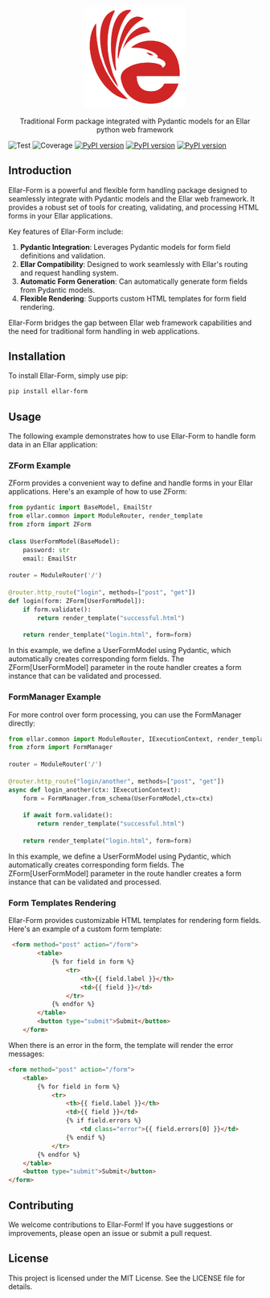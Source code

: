 <p align="center">
  <a href="#" target="blank"><img src="docs/img/EllarLogoIconOnly.png" width="200" alt="Ellar Logo" /></a>
</p>

<p align="center">Traditional Form package integrated with Pydantic models for an Ellar python web framework</p>

![Test](https://github.com/python-ellar/ellar-form/actions/workflows/test_full.yml/badge.svg)
![Coverage](https://img.shields.io/codecov/c/github/python-ellar/ellar-form)
[![PyPI version](https://badge.fury.io/py/ellar-form.svg)](https://badge.fury.io/py/ellar-form)
[![PyPI version](https://img.shields.io/pypi/v/ellar-form.svg)](https://pypi.python.org/pypi/ellar-form)
[![PyPI version](https://img.shields.io/pypi/pyversions/ellar-form.svg)](https://pypi.python.org/pypi/ellar-form)


## Introduction

Ellar-Form is a powerful and flexible form handling package designed to seamlessly integrate with Pydantic models and the Ellar web framework. It provides a robust set of tools for creating, validating, and processing HTML forms in your Ellar applications.

Key features of Ellar-Form include:
1. **Pydantic Integration**: Leverages Pydantic models for form field definitions and validation.
2. **Ellar Compatibility**: Designed to work seamlessly with Ellar's routing and request handling system.
3. **Automatic Form Generation**: Can automatically generate form fields from Pydantic models.
4. **Flexible Rendering**: Supports custom HTML templates for form field rendering.

Ellar-Form bridges the gap between Ellar web framework capabilities 
and the need for traditional form handling in web applications.

## Installation
To install Ellar-Form, simply use pip:

```bash
pip install ellar-form
```

## Usage
The following example demonstrates how to use Ellar-Form to handle form data in an Ellar application:
### ZForm Example
ZForm provides a convenient way to define and handle forms in your Ellar applications. Here's an example of how to use ZForm:

```python
from pydantic import BaseModel, EmailStr
from ellar.common import ModuleRouter, render_template
from zform import ZForm

class UserFormModel(BaseModel):
    password: str
    email: EmailStr

router = ModuleRouter('/')

@router.http_route("login", methods=["post", "get"])
def login(form: ZForm[UserFormModel]):
    if form.validate():
        return render_template("successful.html")

    return render_template("login.html", form=form)
```

In this example, we define a UserFormModel using Pydantic, which automatically creates corresponding form fields. The ZForm[UserFormModel] parameter in the route handler creates a form instance that can be validated and processed.

### FormManager Example
For more control over form processing, you can use the FormManager directly:

```python
from ellar.common import ModuleRouter, IExecutionContext, render_template
from zform import FormManager

router = ModuleRouter('/')

@router.http_route("login/another", methods=["post", "get"])
async def login_another(ctx: IExecutionContext):
    form = FormManager.from_schema(UserFormModel,ctx=ctx)
    
    if await form.validate():
        return render_template("successful.html")

    return render_template("login.html", form=form)
```

In this example, we define a UserFormModel using Pydantic, which automatically creates corresponding form fields. The ZForm[UserFormModel] parameter in the route handler creates a form instance that can be validated and processed.

### Form Templates Rendering
Ellar-Form provides customizable HTML templates for rendering form fields. Here's an example of a custom form template:

```html
 <form method="post" action="/form">
        <table>
            {% for field in form %}
                <tr>
                    <th>{{ field.label }}</th>
                    <td>{{ field }}</td>
                </tr>
            {% endfor %}
        </table>
        <button type="submit">Submit</button>
    </form>
```

When there is an error in the form, the template will render the error messages:

```html
<form method="post" action="/form">
    <table>
        {% for field in form %}
            <tr>
                <th>{{ field.label }}</th>
                <td>{{ field }}</td>
                {% if field.errors %}
                    <td class="error">{{ field.errors[0] }}</td>
                {% endif %}
            </tr>
        {% endfor %}
    </table>
    <button type="submit">Submit</button>
</form>
```

## Contributing
We welcome contributions to Ellar-Form! If you have suggestions or improvements, please open an issue or submit a pull request.

## License
This project is licensed under the MIT License. See the LICENSE file for details.
